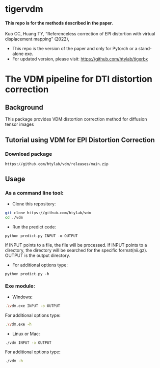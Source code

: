 # tigervdm
#### This repo is for the methods described in the paper.
Kuo CC, Huang TY, “Referenceless correction of EPI distortion with virtual displacement mapping” (2022), 


* This repo is the version of the paper and only for Pytorch or a stand-alone exe.
* For updated version, please visit: https://github.com/htylab/tigerbx

# The VDM pipeline for DTI distortion correction 

## Background
This package provides VDM distortion correction method for diffusion tensor images


## Tutorial using VDM for EPI Distortion Correction

### Download package

    https://github.com/htylab/vdm/releases/main.zip 

## Usage

### As a command line tool:

- Clone this repository:
```bash
git clone https://github.com/htylab/vdm
cd ./vdm
```
- Run the predict code:
```
python predict.py INPUT -o OUTPUT
```
If INPUT points to a file, the file will be processed. If INPUT points to a directory, the directory will be searched for the specific format(nii.gz).
OUTPUT is the output directory.

- For additional options type:
```
python predict.py -h
```


### Exe module:
- Windows:
```bash
.\vdm.exe INPUT -o OUTPUT
```

For additional options type:
```bash
.\vdm.exe -h
```

- Linux or Mac:
```bash
./vdm INPUT -o OUTPUT
```

For additional options type:
```bash
./vdm -h
```